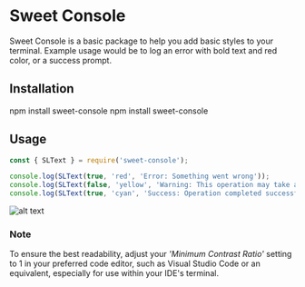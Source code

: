 # Sweet Console
Sweet Console is a basic package to help you add basic styles to your terminal. 
Example usage would be to log an error with bold text and red color, or a success prompt. 

## Installation
npm install sweet-console
npm install sweet-console

## Usage
```javascript
const { SLText } = require('sweet-console');

console.log(SLText(true, 'red', 'Error: Something went wrong'));
console.log(SLText(false, 'yellow', 'Warning: This operation may take a while', 'black'));
console.log(SLText(true, 'cyan', 'Success: Operation completed successfully', 'white'));
```

![alt text](https://github.com/sindre-gangeskar/sweet-logs/blob/master/Example1.jpg?raw=true)

### Note
To ensure the best readability, adjust your *'Minimum Contrast Ratio'* setting to 1 in your preferred code editor, such as Visual Studio Code or an equivalent, especially for use within your IDE's terminal.
